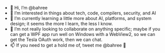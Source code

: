 - 👋 Hi, I’m @bahree
- 👀 I’m interested in things about tech, code, compilers, security, and AI
- 🌱 I’m currently learning a little more about AI, platforms, and system design; it seems the more I learn, the less I know.
- 💞️ I’m not really looking to collaborate on anything specific; maybe if you can get a WPF app run well on Windows with a WebView2, so we can get the Tesla OAuth work, then we can chat.
- 📫 If you need to get a hold me of, tweet me @bahree 🐥

<!---
bahree/bahree is a ✨ special ✨ repository because its `README.md` (this file) appears on your GitHub profile.
You can click the Preview link to take a look at your changes.
--->
